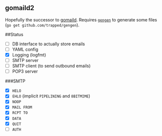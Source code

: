 gomaild2
--------
Hopefully the successor to [gomaild](https://github.com/trapped/gomaild).
Requires [`gengen`](https://github.com/trapped/gengen) to generate some files (`go get github.com/trapped/gengen`).

##Status

- [ ] DB interface to actually store emails
- [ ] YAML config
- [x] Logging (logfmt)
- [ ] SMTP server
- [ ] SMTP client (to send outbound emails)
- [ ] POP3 server

###SMTP

- [x] `HELO`
- [x] `EHLO` (implicit `PIPELINING` and `8BITMIME`)
- [x] `NOOP`
- [x] `MAIL FROM`
- [x] `RCPT TO`
- [x] `DATA`
- [x] `QUIT`
- [ ] `AUTH`